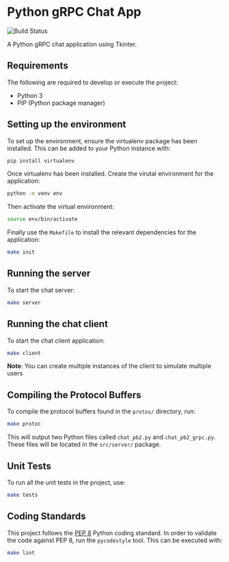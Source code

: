 # Python gRPC Chat App

![Build Status](https://github.com/Ryan95Z/python-grpc-chat-app/workflows/build/badge.svg)

A Python gRPC chat application using Tkinter.

## Requirements

The following are required to develop or execute the project:

* Python 3
* PIP (Python package manager)

## Setting up the environment

To set up the environment, ensure the virtualenv package has been installed. This can be added to your Python instance with:

```bash
pip install virtualenv
```

Once virtualenv has been installed. Create the virutal environment for the application:

```bash
python -m venv env
```

Then activate the virtual environment:

```bash
source env/bin/activate
```

Finally use the `Makefile` to  install the relevant dependencies for the application:

```bash
make init
```

## Running the server

To start the chat server:

```bash
make server
```

## Running the chat client

To start the chat client application:

```bash
make client
```

**Note**: You can create multiple instances of the client to simulate multiple users

## Compiling the Protocol Buffers

To compile the protocol buffers found in the `protos/` directory, run:

```bash
make protoc
```

This will output two Python files called `chat_pb2.py` and `chat_pb2_grpc.py`. These files will be located in the `src/server/` package.


## Unit Tests

To run all the unit tests in the project, use:

```bash
make tests
```

## Coding Standards

This project follows the [PEP 8](https://www.python.org/dev/peps/pep-0008/) Python coding standard. In order to validate the code against PEP 8, run the `pycodestyle` tool. This can be executed with:

```bash
make lint
```
